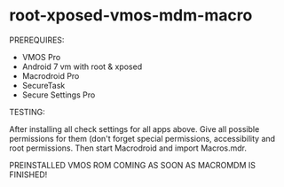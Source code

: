 # root-xposed-vmos-mdm-macro

PREREQUIRES:
- VMOS Pro
- Android 7 vm with root & xposed
- Macrodroid Pro
- SecureTask
- Secure Settings Pro

TESTING:

After installing all check settings for all apps above. Give all possible permissions for them (don't forget special permissions, accessibility and root permissions.
Then start Macrodroid and import Macros.mdr.

PREINSTALLED VMOS ROM COMING AS SOON AS MACROMDM IS FINISHED!
